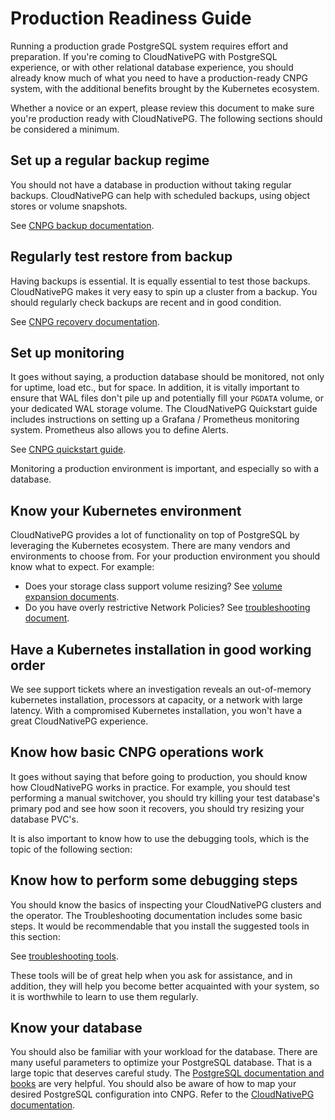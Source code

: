 # Production Readiness Guide

Running a production grade PostgreSQL system requires effort and preparation. If
you're coming to CloudNativePG with PostgreSQL experience, or with other
relational database experience, you should already know much of what you need
to have a production-ready CNPG system, with the additional benefits brought by
the Kubernetes ecosystem.

Whether a novice or an expert, please review this document to make
sure you're production ready with CloudNativePG. The following sections should
be considered a minimum.

## Set up a regular backup regime

You should not have a database in production without taking regular backups.
CloudNativePG can help with scheduled backups, using object stores or volume
snapshots.

See [CNPG backup documentation](https://cloudnative-pg.io/documentation/current/backup/).

## Regularly test restore from backup

Having backups is essential. It is equally essential to test those backups.
CloudNativePG  makes it very easy to spin up a cluster from a backup. You should
regularly check backups are recent and in good condition.

See [CNPG recovery documentation](https://cloudnative-pg.io/documentation/current/recovery/).

## Set up monitoring

It goes without saying, a production database should be monitored, not only for
uptime, load etc., but for space. In addition, it is vitally important to ensure
that WAL files don't pile up and potentially fill your `PGDATA` volume, or your
dedicated WAL storage volume. The CloudNativePG Quickstart guide includes
instructions on setting up a Grafana / Prometheus monitoring system. Prometheus
also allows you to define Alerts.

See [CNPG quickstart guide](https://cloudnative-pg.io/documentation/current/quickstart/).

Monitoring a production environment is important, and especially so with a
database.

## Know your Kubernetes environment

CloudNativePG provides a lot of functionality on top of PostgreSQL by leveraging
the Kubernetes ecosystem. There are many vendors and environments to choose
from. For your production environment you should know what to expect. For
example:

* Does your storage class support volume resizing? See
  [volume expansion documents](https://cloudnative-pg.io/documentation/current/storage/#volume-expansion).
* Do you have overly restrictive Network Policies? See
  [troubleshooting document](https://cloudnative-pg.io/documentation/current/troubleshooting/#networking).

## Have a Kubernetes installation in good working order

We see support tickets where an investigation reveals an out-of-memory
kubernetes installation, processors at capacity, or a network with large
latency.
With a compromised Kubernetes installation, you won't have a great CloudNativePG
experience.

## Know how basic CNPG operations work

It goes without saying that before going to production, you should know how
CloudNativePG works in practice. For example, you should test performing a
manual switchover, you should try killing your test database's primary pod and
see how soon it recovers, you should try resizing your database PVC's.

It is also important to know how to use the debugging tools, which is the topic
of the following section:

## Know how to perform some debugging steps

You should know the basics of inspecting your CloudNativePG clusters and the
operator. The Troubleshooting documentation includes some basic steps. It would
be recommendable that you install the suggested tools in this section:

See [troubleshooting tools](https://cloudnative-pg.io/documentation/current/troubleshooting/#before-you-start).

These tools will be of great help when you ask for assistance, and in addition,
they will help you become better acquainted with your system, so it is
worthwhile to learn to use them regularly.

## Know your database

You should also be familiar with your workload for the database. There are many
useful parameters to optimize your PostgreSQL database. That is a large topic
that deserves careful study. The
[PostgreSQL documentation and books](https://www.postgresql.org/docs/) are very
helpful.  You should also be aware of how to map
your desired PostgreSQL configuration into CNPG. Refer to the
[CloudNativePG documentation](https://cloudnative-pg.io/documentation/current/).
